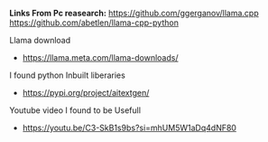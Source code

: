 **Links From Pc reasearch:**
https://github.com/ggerganov/llama.cpp
https://github.com/abetlen/llama-cpp-python

Llama download
- https://llama.meta.com/llama-downloads/

I found python Inbuilt liberaries
 - https://pypi.org/project/aitextgen/


Youtube video I found to be Usefull
 - https://youtu.be/C3-SkB1s9bs?si=mhUM5W1aDq4dNF80
